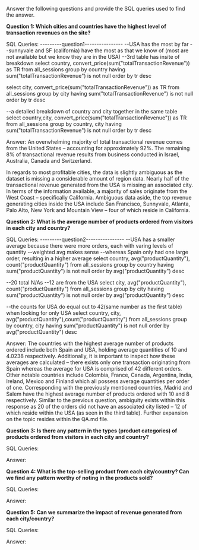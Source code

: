 Answer the following questions and provide the SQL queries used to find the answer.

    
**Question 1: Which cities and countries have the highest level of transaction revenues on the site?**


SQL Queries: 
---------question1----------------
--USA has the most by far
--sunnyvale and SF (california) have the most as that we know of (most are not available but we know they are in the USA)
--3rd table has insite of breakdown
select country, convert_price(sum("totalTransactionRevenue")) as TR from all_sessions
	group by country
	having sum("totalTransactionRevenue") is not null
	order by tr desc
	
	
select city, convert_price(sum("totalTransactionRevenue")) as TR from all_sessions
	group by city
	having sum("totalTransactionRevenue") is not null
	order by tr desc

--a detailed breakdown of country and city together in the same table
select country,city, convert_price(sum("totalTransactionRevenue")) as TR from all_sessions
	group by country, city
	having sum("totalTransactionRevenue") is not null
	order by tr desc



Answer: An overwhelming majority of total transactional revenue comes from the United States – accounting for approximately 92%.  The remaining 8% of transactional revenue results from business conducted in Israel, Australia, Canada and Switzerland. 

In regards to most profitable cities, the data is slightly ambiguous as the dataset is missing a considerable amount of region data. Nearly half of the transactional revenue generated from the USA is missing an associated city. In terms of the information available, a majority of sales originate from the West Coast – specifically California. Ambiguous data aside, the top revenue generating cities inside the USA include San Francisco, Sunnyvale, Atlanta, Palo Alto, New York and Mountain View – four of which reside in California.





**Question 2: What is the average number of products ordered from visitors in each city and country?**


SQL Queries:
---------question2----------------
--USA has a smaller average because there were more orders, each with varing levels of quantity
--weighted avg makes sense
--whereas Spain only had one large order, resulting in a higher average
select country, avg("productQuantity"), count("productQuantity") from all_sessions
	group by country
	having sum("productQuantity") is not null
	order by avg("productQuantity") desc

--20 total N/As
--12 are from the USA
select city, avg("productQuantity"), count("productQuantity") from all_sessions
	group by city
	having sum("productQuantity") is not null
	order by avg("productQuantity") desc

 --the counts for USA do equal out to 42(same number as the first table) when looking for only USA
select country, city, avg("productQuantity"),count("productQuantity") from all_sessions
	group by country, city
	having sum("productQuantity") is not null
	order by avg("productQuantity") desc




Answer:
The countries with the highest average number of products ordered include both Spain and USA, holding average quantities of 10 and 4.0238 respectively. Additionally, it is important to inspect how these averages are calculated – there exists only one transaction originating from Spain whereas the average for USA is comprised of 42 different orders. Other notable countries include Colombia, France, Canada, Argentina, India, Ireland, Mexico and Finland which all possess average quantities per order of one. 
Corresponding with the previously mentioned countries, Madrid and Salem have the highest average number of products ordered with 10 and 8 respectively. Similar to the previous question, ambiguity exists within this response as 20 of the orders did not have an associated city listed – 12 of which reside within the USA (as seen in the third table).  Further expansion on the topic resides within the QA.md file.






**Question 3: Is there any pattern in the types (product categories) of products ordered from visitors in each city and country?**


SQL Queries:



Answer:





**Question 4: What is the top-selling product from each city/country? Can we find any pattern worthy of noting in the products sold?**


SQL Queries:



Answer:





**Question 5: Can we summarize the impact of revenue generated from each city/country?**

SQL Queries:



Answer:







